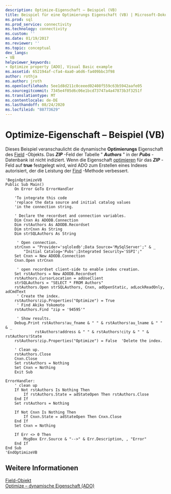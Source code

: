 ```yaml
---
description: Optimize-Eigenschaft – Beispiel (VB)
title: Beispiel für eine Optimierungs Eigenschaft (VB) | Microsoft-Dokumentation
ms.prod: sql
ms.prod_service: connectivity
ms.technology: connectivity
ms.custom: ''
ms.date: 01/19/2017
ms.reviewer: ''
ms.topic: conceptual
dev_langs:
- VB
helpviewer_keywords:
- Optimize property [ADO], Visual Basic example
ms.assetid: 652194af-cfa4-4aa0-a6d6-fa409bbc3f98
author: rothja
ms.author: jroth
ms.openlocfilehash: 5ee1d8d211c0ceeed02408f559c63b5942aafe05
ms.sourcegitcommit: 7345e4f05d6c06e1bcd73747a4a47873b3f3251f
ms.translationtype: MT
ms.contentlocale: de-DE
ms.lasthandoff: 08/24/2020
ms.locfileid: "88773629"
---
```

# <a name="optimize-property-example-vb"></a>Optimize-Eigenschaft – Beispiel (VB)
Dieses Beispiel veranschaulicht die dynamische **Optimierungs** Eigenschaft des [Field](./field-object.md) -Objekts. Das ***ZIP*** -Feld der Tabelle " ***Authors*** " in der ***Pubs*** -Datenbank ist nicht indiziert. Wenn die Eigenschaft [optimieren](./optimize-property-dynamic-ado.md) für das ***ZIP*** -Feld auf **true** festgelegt wird, wird ADO zum Erstellen eines Indexes autorisiert, der die Leistung der [Find](./find-method-ado.md) -Methode verbessert.  
  
```  
'BeginOptimizeVB  
Public Sub Main()  
    On Error GoTo ErrorHandler  
  
    'To integrate this code  
    'replace the data source and initial catalog values  
    'in the connection string.  
  
    ' Declare the recordset and connection variables.  
    Dim Cnxn As ADODB.Connection  
    Dim rstAuthors As ADODB.Recordset  
    Dim strCnxn As String  
    Dim strSQLAuthors As String  
  
     ' Open connection.  
    strCnxn = "Provider='sqloledb';Data Source='MySqlServer';" & _  
        "Initial Catalog='Pubs';Integrated Security='SSPI';"  
    Set Cnxn = New ADODB.Connection  
    Cnxn.Open strCnxn  
  
     ' open recordset client-side to enable index creation.  
    Set rstAuthors = New ADODB.Recordset  
    rstAuthors.CursorLocation = adUseClient  
    strSQLAuthors = "SELECT * FROM Authors"  
    rstAuthors.Open strSQLAuthors, Cnxn, adOpenStatic, adLockReadOnly, adCmdText  
     ' Create the index.  
    rstAuthors!zip.Properties("Optimize") = True  
     ' Find Akiko Yokomoto  
    rstAuthors.Find "zip = '94595'"  
  
     ' Show results.  
    Debug.Print rstAuthors!au_fname & " " & rstAuthors!au_lname & " " & _  
             rstAuthors!address & " " & rstAuthors!city & " " & rstAuthors!State  
    rstAuthors!zip.Properties("Optimize") = False  'Delete the index.  
  
    ' Clean up.  
    rstAuthors.Close  
    Cnxn.Close  
    Set rstAuthors = Nothing  
    Set Cnxn = Nothing  
    Exit Sub  
  
ErrorHandler:  
    ' clean up  
    If Not rstAuthors Is Nothing Then  
        If rstAuthors.State = adStateOpen Then rstAuthors.Close  
    End If  
    Set rstAuthors = Nothing  
  
    If Not Cnxn Is Nothing Then  
        If Cnxn.State = adStateOpen Then Cnxn.Close  
    End If  
    Set Cnxn = Nothing  
  
    If Err <> 0 Then  
        MsgBox Err.Source & "-->" & Err.Description, , "Error"  
    End If  
End Sub  
'EndOptimizeVB  
```  
  
## <a name="see-also"></a>Weitere Informationen  
 [Field-Objekt](./field-object.md)   
 [Optimize – dynamische Eigenschaft (ADO)](./optimize-property-dynamic-ado.md)